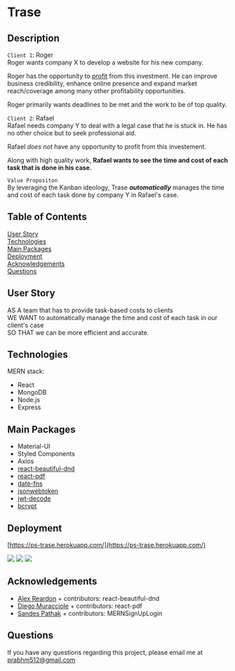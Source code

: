 # Trase

## Description 

`Client 1`: Roger <br>
Roger wants company X to develop a website for his new company.

Roger has the opportunity to <u>profit</u> from this investment. He can improve business credibility, enhance online presence and expand market reach/coverage among many other profitability opportunities.

Roger primarily wants deadlines to be met and the work to be of top quality. 

`Client 2`: Rafael <br>
Rafael needs company Y to deal with a legal case that he is stuck in. He has no other choice but to seek professional aid. 

Rafael <i>does not</i> have any opportunity to profit from this investement. 

Along with high quality work, <b>Rafael wants to see the time and cost of each task that is done in his case.</b>

`Value Propositon` <br>
By leveraging the Kanban ideology, Trase <b><i>automatically</i></b> manages the time and cost of each task done by company Y in Rafael's case.

## Table of Contents 

[User Story](#user%20story)<br>
[Technologies](#technologies)<br>
[Main Packages](#main%20packages)<br>
[Deployment](#deployment)<br>
[Acknowledgements](#acknowledgements)<br>
[Questions](#questions)

## User Story

AS A team that has to provide task-based costs to clients <br>
WE WANT to automatically manage the time and cost of each task in our client's case<br>
SO THAT we can be more efficient and accurate.

## Technologies 

MERN stack:
- React 
- MongoDB
- Node.js
- Express


## Main Packages

- Material-UI
- Styled Components
- Axios
- [react-beautiful-dnd](https://github.com/atlassian/react-beautiful-dnd)
- [react-pdf](https://www.npmjs.com/package/@react-pdf/renderer)
- [date-fns](https://www.npmjs.com/package/date-fns)
- [jsonwebtoken](https://www.npmjs.com/package/jsonwebtoken)
- [jwt-decode](https://www.npmjs.com/package/jwt-decode)
- [bcrypt](https://www.npmjs.com/package/bcrypt)

## Deployment

[https://ps-trase.herokuapp.com/](https://ps-trase.herokuapp.com/)

<img src="./client/src/assets/tasks.png">
<img src="./client/src/assets/timesheet.png">
<img src="./client/src/assets/engagements.png">

## Acknowledgements

- [Alex Reardon](https://twitter.com/alexandereardon) + contributors: react-beautiful-dnd
- [Diego Muracciole](https://github.com/diegomura) + contributors: react-pdf
- [Sandes Pathak](https://github.com/sandes93/MERNSignUpLogin) + contributors: MERNSignUpLogin

## Questions

If you have any questions regarding this project, please email me at [prabhm512@gmail.com](prabhm512@gmail.com)
